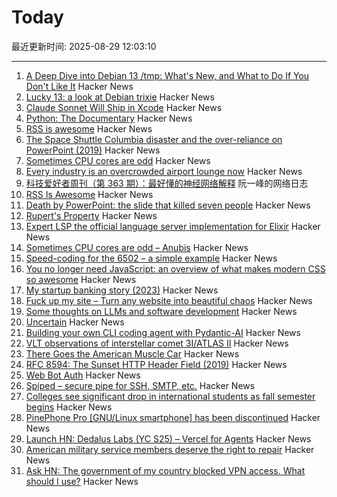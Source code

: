 # Today

最近更新时间: 2025-08-29 12:03:10

--- 
1. [A Deep Dive into Debian 13 /tmp: What's New, and What to Do If You Don't Like It](https://lowendbox.com/blog/a-deep-dive-into-debian-13s-tmp-whats-new-and-what-to-do-if-you-dont-like-it/) Hacker News
2. [Lucky 13: a look at Debian trixie](https://lwn.net/Articles/1033474/) Hacker News
3. [Claude Sonnet Will Ship in Xcode](https://developer.apple.com/documentation/xcode-release-notes/xcode-26-release-notes) Hacker News
4. [Python: The Documentary](https://lwn.net/Articles/1035537/) Hacker News
5. [RSS is awesome](https://evanverma.com/rss-is-awesome) Hacker News
6. [The Space Shuttle Columbia disaster and the over-reliance on PowerPoint (2019)](https://mcdreeamiemusings.com/blog/2019/4/13/gsux1h6bnt8lqjd7w2t2mtvfg81uhx) Hacker News
7. [Sometimes CPU cores are odd](https://anubis.techaro.lol/blog/2025/cpu-core-odd/) Hacker News
8. [Every industry is an overcrowded airport lounge now](https://quoththeraven.substack.com/p/every-industry-is-an-overcrowded) Hacker News
9. [科技爱好者周刊（第 363 期）：最好懂的神经网络解释](http://www.ruanyifeng.com/blog/2025/08/weekly-issue-363.html) 阮一峰的网络日志
10. [RSS Is Awesome](https://evanverma.com/rss-is-awesome) Hacker News
11. [Death by PowerPoint: the slide that killed seven people](https://mcdreeamiemusings.com/blog/2019/4/13/gsux1h6bnt8lqjd7w2t2mtvfg81uhx) Hacker News
12. [Rupert's Property](https://johncarlosbaez.wordpress.com/2025/08/28/a-polyhedron-without-ruperts-property/) Hacker News
13. [Expert LSP the official language server implementation for Elixir](https://github.com/elixir-lang/expert) Hacker News
14. [Sometimes CPU cores are odd – Anubis](https://anubis.techaro.lol/blog/2025/cpu-core-odd/) Hacker News
15. [Speed-coding for the 6502 – a simple example](https://www.colino.net/wordpress/en/archives/2025/08/28/speed-coding-for-the-6502-a-simple-example/) Hacker News
16. [You no longer need JavaScript: an overview of what makes modern CSS so awesome](https://lyra.horse/blog/2025/08/you-dont-need-js/) Hacker News
17. [My startup banking story (2023)](https://mitchellh.com/writing/my-startup-banking-story) Hacker News
18. [Fuck up my site – Turn any website into beautiful chaos](https://www.fuckupmysite.com/?url=https%3A%2F%2Fnews.ycombinator.com&torchCursor=true&comicSans=true&fakeCursors=true&peskyFly=true) Hacker News
19. [Some thoughts on LLMs and software development](https://martinfowler.com/articles/202508-ai-thoughts.html) Hacker News
20. [Uncertain<T>](https://nshipster.com/uncertainty/) Hacker News
21. [Building your own CLI coding agent with Pydantic-AI](https://martinfowler.com/articles/build-own-coding-agent.html) Hacker News
22. [VLT observations of interstellar comet 3I/ATLAS II](https://arxiv.org/abs/2508.18382) Hacker News
23. [There Goes the American Muscle Car](https://thedispatch.com/article/dodge-challenger-muscle-cars/) Hacker News
24. [RFC 8594: The Sunset HTTP Header Field (2019)](https://datatracker.ietf.org/doc/html/rfc8594) Hacker News
25. [Web Bot Auth](https://developers.cloudflare.com/bots/reference/bot-verification/web-bot-auth/) Hacker News
26. [Spiped – secure pipe for SSH, SMTP, etc.](https://www.tarsnap.com/spiped.html) Hacker News
27. [Colleges see significant drop in international students as fall semester begins](https://text.npr.org/nx-s1-5498669) Hacker News
28. [PinePhone Pro [GNU/Linux smartphone] has been discontinued](https://social.treehouse.systems/@pine64/115027515081143369) Hacker News
29. [Launch HN: Dedalus Labs (YC S25) – Vercel for Agents](https://news.ycombinator.com/item?id=45054040) Hacker News
30. [American military service members deserve the right to repair](https://www.militarytimes.com/opinion/2025/07/11/why-service-members-deserve-the-right-to-repair/) Hacker News
31. [Ask HN: The government of my country blocked VPN access. What should I use?](https://news.ycombinator.com/item?id=45054260) Hacker News
